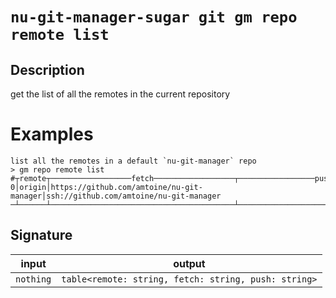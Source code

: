 # `nu-git-manager-sugar git gm repo remote list`
## Description
get the list of all the remotes in the current repository
# Examples
    list all the remotes in a default `nu-git-manager` repo
    > gm repo remote list
    #┬remote┬──────────────────fetch──────────────────┬─────────────────push──────────────────
    0│origin│https://github.com/amtoine/nu-git-manager│ssh://github.com/amtoine/nu-git-manager
    ─┴──────┴─────────────────────────────────────────┴───────────────────────────────────────


## Signature
| input     | output                                               |
| --------- | ---------------------------------------------------- |
| `nothing` | `table<remote: string, fetch: string, push: string>` |
